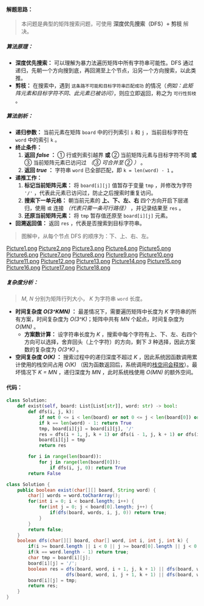 #### 解题思路：

> 本问题是典型的矩阵搜索问题，可使用 **深度优先搜索（DFS）+ 剪枝** 解决。

##### **算法原理：** 

- **深度优先搜索：** 可以理解为暴力法遍历矩阵中所有字符串可能性。DFS 通过递归，先朝一个方向搜到底，再回溯至上个节点，沿另一个方向搜索，以此类推。
- **剪枝：** 在搜索中，遇到 `这条路不可能和目标字符串匹配成功` 的情况（*例如：此矩阵元素和目标字符不同、此元素已被访问）*，则应立即返回，称之为 `可行性剪枝` 。

##### **算法剖析：**

- **递归参数：** 当前元素在矩阵 `board` 中的行列索引 `i` 和 `j` ，当前目标字符在 `word` 中的索引 `k` 。
- **终止条件：**
  1. **返回 *false* ：** ① 行或列索引越界 **或** ② 当前矩阵元素与目标字符不同 **或** ③ 当前矩阵元素已访问过 *（③ 可合并至 ② ）* 。
  2. **返回 *true* ：** 字符串 `word` 已全部匹配，即 `k = len(word) - 1` 。
- **递推工作：**
  1. **标记当前矩阵元素：** 将 `board[i][j]` 值暂存于变量 `tmp` ，并修改为字符 `'/'` ，代表此元素已访问过，防止之后搜索时重复访问。
  2. **搜索下一单元格：** 朝当前元素的 **上、下、左、右** 四个方向开启下层递归，使用 `或` 连接 *（代表只需一条可行路径）* ，并记录结果至 `res` 。
  3. **还原当前矩阵元素：** 将 `tmp` 暂存值还原至 `board[i][j]` 元素。
- **回溯返回值：** 返回 `res` ，代表是否搜索到目标字符串。

> 图解中，从每个节点 DFS 的顺序为：下、上、右、左。

  [Picture1.png](https://pic.leetcode-cn.com/5686e97e87f4a65b15add619cf4a65f2a88362ea4f3f60965997a89f7e88fd5e-Picture1.png)  [Picture2.png](https://pic.leetcode-cn.com/d1c30be864eed54b4d0d70098e05c32186e1f947106f0e536d362d663208db92-Picture2.png)  [Picture3.png](https://pic.leetcode-cn.com/1387b7b367a170dddf46e4161308e72f75e02b024f9a6d05695b443b60d08ffa-Picture3.png)  [Picture4.png](https://pic.leetcode-cn.com/cb6e8b8c34bd6df5aa64635a0c37fc83b0034a8a373251d9f7e140d54554a795-Picture4.png)  [Picture5.png](https://pic.leetcode-cn.com/c06df9a503dadfca9402a64d2d241a073e363229ecd8e1a1ca094e32379fad8b-Picture5.png)  [Picture6.png](https://pic.leetcode-cn.com/53a504341509d1143bf84d600642660f78c0c0db28899fa49df98a039184a80a-Picture6.png)  [Picture7.png](https://pic.leetcode-cn.com/78a4d22d3196d8f24a2c8ef5812bfb765650a2e72ceafcfa08bc70c26ab14a51-Picture7.png)  [Picture8.png](https://pic.leetcode-cn.com/ace98f3a3e06bebf158cc7ab3450a3e60afd2f8f250553d901311c3339f9c58d-Picture8.png)  [Picture9.png](https://pic.leetcode-cn.com/b19e597c6a41e63cf6a6c5bb47cf3f4ea42bde840d4c53446bfed4b593a9a872-Picture9.png)  [Picture10.png](https://pic.leetcode-cn.com/8f3e75419871d2c087f8b66e19fdf24341a4e0c3c3a7bcd9305562dc73096b23-Picture10.png)  [Picture11.png](https://pic.leetcode-cn.com/71357c63c0bb29011fd4a8ab48445e734d4cf36cdfb94b13d976246e9defa666-Picture11.png)  [Picture12.png](https://pic.leetcode-cn.com/8e48fb9b03070d4c4c73b0135ad21acdde35df20dc67870b2f8ea2e12bccf9a1-Picture12.png)  [Picture13.png](https://pic.leetcode-cn.com/72f9175d1898a85390416ff5d7b35d3f1751af979b4d918ae912a5ea88032fcf-Picture13.png)  [Picture14.png](https://pic.leetcode-cn.com/3f54dd07f8cc4973e9770d0e4b9df69abfce80716db76ffc6c0824140f4625da-Picture14.png)  [Picture15.png](https://pic.leetcode-cn.com/bb6560a7f7dc481609c7a4db3c0eaab4ec01d42bbe90bbe3e80e9142ad9b2c91-Picture15.png)  [Picture16.png](https://pic.leetcode-cn.com/99b9924fe7d4ef206d5fe22d357f75788dc899ccca99d5f757ef1499d8ccc188-Picture16.png)  [Picture17.png](https://pic.leetcode-cn.com/947eeb47471b1e84e30a53484a78808060f1587728aed3fa73305d5d3f548804-Picture17.png)  [Picture18.png](https://pic.leetcode-cn.com/213e1f424f47d6e419a7d79e1a2ca74aa24e53bb750a8ed48e7ccd73d5bc00b8-Picture18.png) 

##### 复杂度分析： 

> *M, N* 分别为矩阵行列大小， *K* 为字符串 `word` 长度。

- **时间复杂度 *O(3^KMN)* ：** 最差情况下，需要遍历矩阵中长度为 *K* 字符串的所有方案，时间复杂度为 *O(3^K)*；矩阵中共有 *MN* 个起点，时间复杂度为 *O(MN)* 。
    - **方案数计算：** 设字符串长度为 *K* ，搜索中每个字符有上、下、左、右四个方向可以选择，舍弃回头（上个字符）的方向，剩下 *3* 种选择，因此方案数的复杂度为 *O(3^K)* 。
- **空间复杂度 *O(K)* ：** 搜索过程中的递归深度不超过 *K* ，因此系统因函数调用累计使用的栈空间占用 *O(K)* （因为函数返回后，系统调用的[栈空间会释放](https://leetcode-cn.com/explore/orignial/card/recursion-i/259/complexity-analysis/1223/)）。最坏情况下 *K = MN* ，递归深度为 *MN* ，此时系统栈使用 *O(MN)* 的额外空间。

#### 代码：

```python []
class Solution:
    def exist(self, board: List[List[str]], word: str) -> bool:
        def dfs(i, j, k):
            if not 0 <= i < len(board) or not 0 <= j < len(board[0]) or board[i][j] != word[k]: return False
            if k == len(word) - 1: return True
            tmp, board[i][j] = board[i][j], '/'
            res = dfs(i + 1, j, k + 1) or dfs(i - 1, j, k + 1) or dfs(i, j + 1, k + 1) or dfs(i, j - 1, k + 1)
            board[i][j] = tmp
            return res

        for i in range(len(board)):
            for j in range(len(board[0])):
                if dfs(i, j, 0): return True
        return False
```

```java []
class Solution {
    public boolean exist(char[][] board, String word) {
        char[] words = word.toCharArray();
        for(int i = 0; i < board.length; i++) {
            for(int j = 0; j < board[0].length; j++) {
                if(dfs(board, words, i, j, 0)) return true;
            }
        }
        return false;
    }
    boolean dfs(char[][] board, char[] word, int i, int j, int k) {
        if(i >= board.length || i < 0 || j >= board[0].length || j < 0 || board[i][j] != word[k]) return false;
        if(k == word.length - 1) return true;
        char tmp = board[i][j];
        board[i][j] = '/';
        boolean res = dfs(board, word, i + 1, j, k + 1) || dfs(board, word, i - 1, j, k + 1) || 
                      dfs(board, word, i, j + 1, k + 1) || dfs(board, word, i , j - 1, k + 1);
        board[i][j] = tmp;
        return res;
    }
}
```